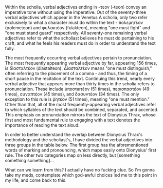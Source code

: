 Within the scholia, verbal adjectives ending in -τεον (-teon) convey an imperative tone without using the imperative. Out of the seventy-three verbal adjectives which appear in the Venetus A scholia, only two refer exclusively to what a character must do within the text - πολεμητέον (polemeteon) and φυλακτέον (fulakteon), meaning "one must fight" and "one must stand guard" respectively. All seventy-one remaining verbal adjectives refer to what the scholiast believes he must do pertaining to his craft, and what he feels his readers must do in order to understand the text fully. 

The most frequently occurring verbal adjectives pertain to pronunciation. The most frequently appearing verbal adjective by far, appearing 156 times, is δίασταλτέον (diastalteon). Δίασταλτέον means "one must distinguish," often referring to the placement of a comma - and thus, the timing of a short pause in the recitation of the text. Continuing this trend, nearly every verbal adjective that appears more than thirty times in the scholia refers to pronunciation. These include ὑποστικτέον (51 times), περισπαστέον (49 times), συναπτέον (45 times), and δασυντέον (34 times). The only exception to this rule is ῥητέον (51 times), meaning "one must mention." Other than that, all of the most frequently-appearing verbal adjectives refer to which syllables of the text should be combined, separated, and accented. This emphasis on pronunciation mirrors the text of Dionysius Thrax, whose first and most fundamental rule to engaging with a text denotes the importance of reading the text aloud. 

In order to better understand the overlap between Dionysius Thrax's methodology and the scholiast's, I have divided the verbal adjectives into three groups in the table below. The first group has the aforementioned words of marking and pronouncing, which maps easily onto Dionysius' first rule. The other two categories map on less directly, but [something something something]...

What can we learn from this? I actually have no fucking clue. So I'm gonna take my meds, contemplate which god-awful choices led me to this point in my life, and come back to this.

